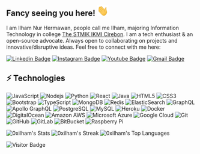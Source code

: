 ## Fancy seeing you here! <img src="https://raw.githubusercontent.com/0xilham/0xilham/main/wave.gif" width="30">

I am Ilham Nur Hermawan, people call me Ilham, majoring Information Technology in college [The STMIK IKMI Cirebon](https://ikmi.ac.id/). I am a tech enthusiast & an open-source advocate. Always open to collaborating on projects and innovative/disruptive ideas. Feel free to connect with me here:

[![Linkedin Badge](https://img.shields.io/badge/-IlhamNurHermawan-blue?style=flat-square&logo=Linkedin&logoColor=white&link=https://www.linkedin.com/in/ilham-nur-hermawan/)](https://www.linkedin.com/in/ilham-nur-hermawan/)
[![Instagram Badge](https://img.shields.io/badge/-0xilham-purple?style=flat-square&logo=instagram&logoColor=white&link=https://instagram.com/0xilham/)](https://instagram.com/0xilham)
[![Youtube Badge](https://img.shields.io/badge/-IlhamBlockchain-darkred?style=flat-square&logo=youtube&logoColor=white&link=https://www.youtube.com/@ilhamblockchain)](https://www.youtube.com/@ilhamblockchain)
[![Gmail Badge](https://img.shields.io/badge/-hamhrmwn@gmail.com-c14438?style=flat-square&logo=Gmail&logoColor=white&link=mailto:hamhrmwn@gmail.com)](mailto:hamhrmwn@gmail.com)

## ⚡ Technologies

![JavaScript](https://img.shields.io/badge/-JavaScript-black?style=flat-square&logo=javascript)
![Nodejs](https://img.shields.io/badge/-Nodejs-black?style=flat-square&logo=Node.js)
![Python](https://img.shields.io/badge/-Python-black?style=flat-square&logo=Python)
![React](https://img.shields.io/badge/-React-black?style=flat-square&logo=react)
![Java](https://img.shields.io/badge/-java-E34A86?style=flat-square&logo=java)
![HTML5](https://img.shields.io/badge/-HTML5-E34F26?style=flat-square&logo=html5&logoColor=white)
![CSS3](https://img.shields.io/badge/-CSS3-1572B6?style=flat-square&logo=css3)
![Bootstrap](https://img.shields.io/badge/-Bootstrap-563D7C?style=flat-square&logo=bootstrap)
![TypeScript](https://img.shields.io/badge/-TypeScript-007ACC?style=flat-square&logo=typescript)
![MongoDB](https://img.shields.io/badge/-MongoDB-black?style=flat-square&logo=mongodb)
![Redis](https://img.shields.io/badge/-Redis-black?style=flat-square&logo=Redis)
![ElasticSearch](https://img.shields.io/badge/-ElasticSearch-005571?style=flat-square&logo=elasticsearch)
![GraphQL](https://img.shields.io/badge/-GraphQL-E10098?style=flat-square&logo=graphql)
![Apollo GraphQL](https://img.shields.io/badge/-Apollo%20GraphQL-311C87?style=flat-square&logo=apollo-graphql)
![PostgreSQL](https://img.shields.io/badge/-PostgreSQL-336791?style=flat-square&logo=postgresql)
![MySQL](https://img.shields.io/badge/-MySQL-black?style=flat-square&logo=mysql)
![Heroku](https://img.shields.io/badge/-Heroku-430098?style=flat-square&logo=heroku)
![Docker](https://img.shields.io/badge/-Docker-black?style=flat-square&logo=docker)
![DigitalOcean](https://img.shields.io/badge/-Digital%20Ocean-darkblue?style=flat-square&logo=digitalocean)
![Amazon AWS](https://img.shields.io/badge/Amazon%20AWS-232F3E?style=flat-square&logo=amazon-aws)
![Microsoft Azure](https://img.shields.io/badge/Microsoft%20Azure-232F7E?style=flat-square&logo=microsoft-azure)
![Google Cloud](https://img.shields.io/badge/Google%20Cloud-black?style=flat-square&logo=google-cloud)
![Git](https://img.shields.io/badge/-Git-black?style=flat-square&logo=git)
![GitHub](https://img.shields.io/badge/-GitHub-181717?style=flat-square&logo=github)
![GitLab](https://img.shields.io/badge/-GitLab-FCA121?style=flat-square&logo=gitlab)
![BitBucket](https://img.shields.io/badge/-BitBucket-darkblue?style=flat-square&logo=bitbucket)
![Raspberry Pi](https://img.shields.io/badge/-Raspberry%20Pi-C51A4A?style=flat-square&logo=Raspberry-Pi)

![0xilham's Stats](https://github-readme-stats.vercel.app/api?username=0xilham&theme=vue-dark&show_icons=true&hide_border=true&count_private=true)
![0xilham's Streak](https://github-readme-streak-stats.herokuapp.com/?user=0xilham&theme=vue-dark&hide_border=true)
![0xilham's Top Languages](https://github-readme-stats.vercel.app/api/top-langs/?username=0xilham&theme=vue-dark&show_icons=true&hide_border=true&layout=compact)

![Visitor Badge](https://visitor-badge.laobi.icu/badge?page_id=0xilham.0xilham)
